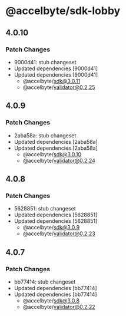 # @accelbyte/sdk-lobby

## 4.0.10

### Patch Changes

- 9000d41: stub changeset
- Updated dependencies [9000d41]
- Updated dependencies [9000d41]
  - @accelbyte/sdk@3.0.11
  - @accelbyte/validator@0.2.25

## 4.0.9

### Patch Changes

- 2aba58a: stub changeset
- Updated dependencies [2aba58a]
- Updated dependencies [2aba58a]
  - @accelbyte/sdk@3.0.10
  - @accelbyte/validator@0.2.24

## 4.0.8

### Patch Changes

- 5628851: stub changeset
- Updated dependencies [5628851]
- Updated dependencies [5628851]
  - @accelbyte/sdk@3.0.9
  - @accelbyte/validator@0.2.23

## 4.0.7

### Patch Changes

- bb77414: stub changeset
- Updated dependencies [bb77414]
- Updated dependencies [bb77414]
  - @accelbyte/sdk@3.0.8
  - @accelbyte/validator@0.2.22

